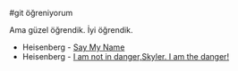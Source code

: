 #git öğreniyorum 

Ama güzel öğrendik. İyi öğrendik.


* Heisenberg - [Say My Name](https://www.youtube.com/watch?v=fHKrCs1rFRI)
* Heisenberg - [I am not in danger,Skyler. I am the danger!](https://www.youtube.com/watch?v=VkzTcD-kvag)
